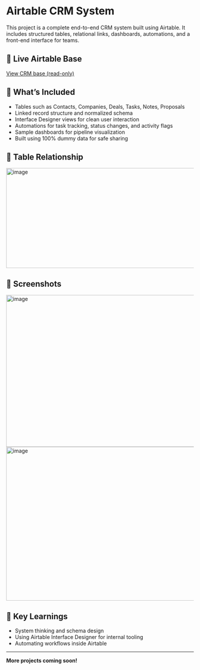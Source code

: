 # Airtable CRM System

This project is a complete end-to-end CRM system built using Airtable. It includes structured tables, relational links, dashboards, automations, and a front-end interface for teams.

## 🔗 Live Airtable Base
[View CRM base (read-only)](your-airtable-link-here)

## 🔧 What’s Included

- Tables such as Contacts, Companies, Deals, Tasks, Notes, Proposals
- Linked record structure and normalized schema
- Interface Designer views for clean user interaction
- Automations for task tracking, status changes, and activity flags
- Sample dashboards for pipeline visualization
- Built using 100% dummy data for safe sharing

## 🔁 Table Relationship

<img width="545" height="268" alt="image" src="https://github.com/user-attachments/assets/5be5c26b-bde4-4707-9698-035f21dda79b" />

## 📸 Screenshots
<img width="939" height="407" alt="image" src="https://github.com/user-attachments/assets/d7b68005-9993-4d0a-bea5-c9f6d68326bb" />
<img width="953" height="412" alt="image" src="https://github.com/user-attachments/assets/eedd5fa3-fff2-4c36-b6ee-82c58f055d21" />


## 🧠 Key Learnings
- System thinking and schema design
- Using Airtable Interface Designer for internal tooling
- Automating workflows inside Airtable

---

**More projects coming soon!**
